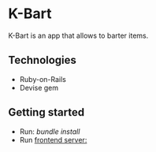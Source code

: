 # K-Bart
K-Bart is an app that allows to barter items.

## Technologies
- Ruby-on-Rails
- Devise gem

## Getting started
 - Run: *bundle install*
 - Run [frontend server:](https://github.com/scypher6/k-bart-frontend)
